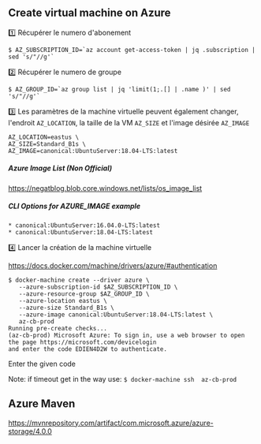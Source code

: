 ## Create virtual machine on Azure

:one: Récupérer le numero d'abonement

```
$ AZ_SUBSCRIPTION_ID=`az account get-access-token | jq .subscription | sed 's/"//g'`
```

:two: Récupérer le numero de groupe

```
$ AZ_GROUP_ID=`az group list | jq 'limit(1;.[] | .name )' | sed 's/"//g'`
```

:three: Les paramètres de la machine virtuelle peuvent également changer, l'endroit `AZ_LOCATION`, la taille de la VM `AZ_SIZE` et l'image désirée `AZ_IMAGE`

```
AZ_LOCATION=eastus \
AZ_SIZE=Standard_B1s \
AZ_IMAGE=canonical:UbuntuServer:18.04-LTS:latest
```

##### Azure Image List (Non Official)

https://negatblog.blob.core.windows.net/lists/os_image_list

##### CLI Options for AZURE_IMAGE example
```
* canonical:UbuntuServer:16.04.0-LTS:latest
* canonical:UbuntuServer:18.04-LTS:latest
```


:four: Lancer la création de la machine virtuelle

https://docs.docker.com/machine/drivers/azure/#authentication

```
$ docker-machine create --driver azure \
   --azure-subscription-id $AZ_SUBSCRIPTION_ID \
   --azure-resource-group $AZ_GROUP_ID \
   --azure-location eastus \
   --azure-size Standard_B1s \
   --azure-image canonical:UbuntuServer:18.04-LTS:latest \
   az-cb-prod
Running pre-create checks...
(az-cb-prod) Microsoft Azure: To sign in, use a web browser to open the page https://microsoft.com/devicelogin
and enter the code EDIEN4D2W to authenticate.
```

Enter the given code

Note: if timeout get in the way use: `$ docker-machine ssh  az-cb-prod`


## Azure Maven

https://mvnrepository.com/artifact/com.microsoft.azure/azure-storage/4.0.0



